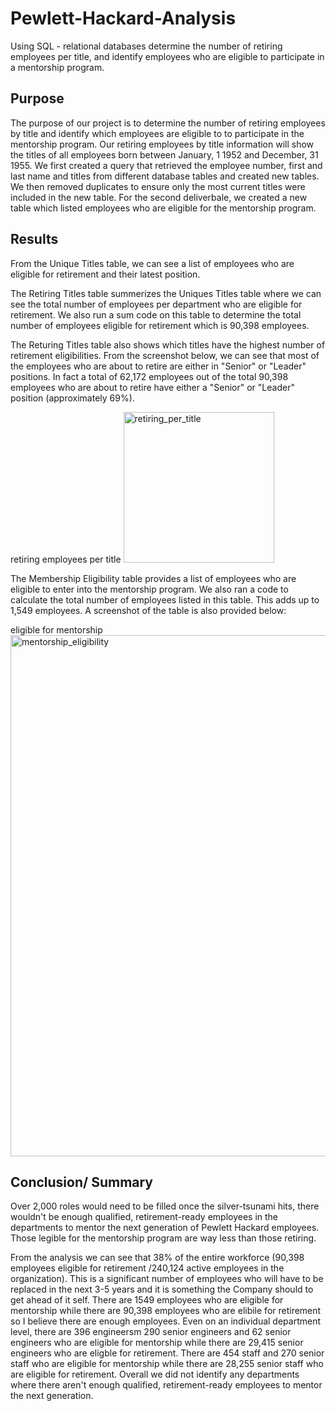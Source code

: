 # Pewlett-Hackard-Analysis
Using SQL - relational databases
determine the number of retiring employees per title, and identify employees who are eligible to participate in a mentorship program.
## Purpose
The purpose of our project is to determine the number of retiring employees by title and identify which employees are eligible to to participate in the mentorship program. Our retiring employees by title information will show the titles of all employees born between January, 1 1952 and December, 31 1955. We first created a query that retrieved the employee number, first and last name and titles from different database tables and created new tables. We then removed duplicates to ensure only the most current titles were included in the new table. For the second deliverbale, we created a new table which listed employees who are eligible for the mentorship program.

## Results
From the Unique Titles table, we can see a list of employees who are eligible for retirement and their latest position.

The Retiring Titles table summerizes the Uniques Titles table where we can see the total number of employees per department who are eligible for retirement. We also run a sum code on this table to determine the total number of employees eligible for retirement which is 90,398 employees.

The Returing Titles table also shows which titles have the highest number of retirement eligibilities. From the screenshot below, we can see that most of the employees who are about to retire are either in "Senior" or "Leader" positions. In fact a total of 62,172 employees out of the total 90,398 employees who are about to retire have either a "Senior" or "Leader" position (approximately 69%).

retiring employees per title
<img width="241" alt="retiring_per_title" src="https://user-images.githubusercontent.com/79813670/115169932-5e6d8200-a08d-11eb-92f7-4b84266000a2.png">

The Membership Eligibility table provides a list of employees who are eligible to enter into the mentorship program. We also ran a code to calculate the total number of employees listed in this table. This adds up to 1,549 employees. A screenshot of the table is also provided below:

eligible for mentorship
<img width="834" alt="mentorship_eligibility" src="https://user-images.githubusercontent.com/79813670/115169813-19495000-a08d-11eb-8821-93f49cc0aa07.png">


## Conclusion/ Summary
Over 2,000 roles would need to be filled once the silver-tsunami hits,
there wouldn't be enough qualified, retirement-ready employees in the departments to mentor the next generation of Pewlett Hackard employees.
Those legible for the mentorship program are way less than those retiring.

From the analysis we can see that 38% of the entire workforce (90,398 employees eligible for retirement /240,124 active employees in the organization). This is a significant number of employees who will have to be replaced in the next 3-5 years and it is something the Company should to get ahead of it self.
There are 1549 employees who are eligible for mentorship while there are 90,398 employees who are elibile for retirement so I believe there are enough employees. Even on an individual department level, there are 396 engineersm 290 senior engineers and 62 senior engineers who are eligible for mentorship while there are 29,415 senior engineers who are eligble for retirement. There are 454 staff and 270 senior staff who are eligible for mentorship while there are 28,255 senior staff who are eligible for retirement. Overall we did not identify any departments where there aren't enough qualified, retirement-ready employees to mentor the next generation.
